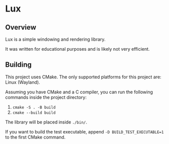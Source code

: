 # Lux

## Overview

Lux is a simple windowing and rendering library.

It was written for educational purposes and is likely not very efficient.

## Building

This project uses CMake. The only supported platforms for this project are: Linux (Wayland).

Assuming you have CMake and a C compiler, you can run the following commands inside the project directory:
1. `cmake -S . -B build`
2. `cmake --build build`

The library will be placed inside `./bin/`.

If you want to build the test executable, append `-D BUILD_TEST_EXECUTABLE=1` to the first CMake command.
